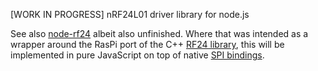 [WORK IN PROGRESS] nRF24L01 driver library for node.js

See also [node-rf24](https://github.com/natevw/node-rf24) albeit also unfinished. Where that was intended as a wrapper around the RasPi port of the C++ [RF24 library](https://github.com/stanleyseow/RF24), this will be implemented in pure JavaScript on top of native [SPI bindings](https://github.com/natevw/pi-spi).